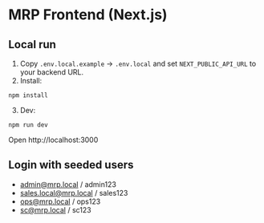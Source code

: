 # MRP Frontend (Next.js)

## Local run
1. Copy `.env.local.example` → `.env.local` and set `NEXT_PUBLIC_API_URL` to your backend URL.
2. Install:
```
npm install
```
3. Dev:
```
npm run dev
```
Open http://localhost:3000

## Login with seeded users
- admin@mrp.local / admin123
- sales.local@mrp.local / sales123
- ops@mrp.local / ops123
- sc@mrp.local / sc123
